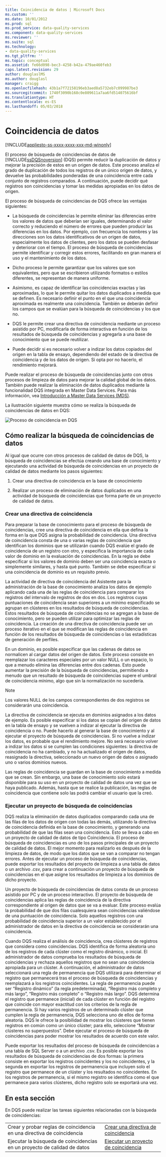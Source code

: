 ```yaml
---
title: Coincidencia de datos | Microsoft Docs
ms.custom: ''
ms.date: 10/01/2012
ms.prod: sql
ms.prod_service: data-quality-services
ms.component: data-quality-services
ms.reviewer: ''
ms.suite: sql
ms.technology:
- data-quality-services
ms.tgt_pltfrm: ''
ms.topic: conceptual
ms.assetid: fe66d098-bec3-4258-b42a-479ae460feb3
caps.latest.revision: 29
author: douglaslMS
ms.author: douglasl
manager: craigg
ms.openlocfilehash: 43b1a7f72158196eb3aed8a5732eb7c099987be3
ms.sourcegitcommit: 1740f3090b168c0e809611a7aa6fd514075616bf
ms.translationtype: HT
ms.contentlocale: es-ES
ms.lasthandoff: 05/03/2018
---
```

# <a name="data-matching"></a>Coincidencia de datos

[!INCLUDE[appliesto-ss-xxxx-xxxx-xxx-md-winonly](../includes/appliesto-ss-xxxx-xxxx-xxx-md-winonly.md)]

  El proceso de búsqueda de coincidencias de datos de [!INCLUDE[ssDQSnoversion](../includes/ssdqsnoversion-md.md)] (DQS) permite reducir la duplicación de datos y mejorar la precisión de estos en un origen de datos. Este proceso analiza el grado de duplicación de todos los registros de un único origen de datos, y devuelve las probabilidades ponderadas de una coincidencia entre cada conjunto de registros comparados. A continuación, puede decidir qué registros son coincidencias y tomar las medidas apropiadas en los datos de origen.  
  
 El proceso de búsqueda de coincidencias de DQS ofrece las ventajas siguientes:  
  
-   La búsqueda de coincidencias le permite eliminar las diferencias entre los valores de datos que deberían ser iguales, determinando el valor correcto y reduciendo el número de errores que pueden producir las diferencias en los datos. Por ejemplo, con frecuencia los nombres y las direcciones son los datos identificativos de un origen de datos, especialmente los datos de clientes, pero los datos se pueden desfasar y deteriorar con el tiempo. El proceso de búsqueda de coincidencias permite identificar y corregir estos errores, facilitando en gran manera el uso y el mantenimiento de los datos.  
  
-   Dicho proceso le permite garantizar que los valores que son equivalentes, pero que se escribieron utilizando formatos o estilos diferentes, se representan de manera uniforme.  
  
-   Asimismo, es capaz de identificar las coincidencias exactas y las aproximadas, lo que le permite quitar los datos duplicados a medida que se definen. Es necesario definir el punto en el que una coincidencia aproximada es realmente una coincidencia. También se deberán definir los campos que se evalúan para la búsqueda de coincidencias y los que no.  
  
-   DQS le permite crear una directiva de coincidencia mediante un proceso asistido por PC, modificarla de forma interactiva en función de los resultados de búsqueda de coincidencias y agregarla a una base de conocimiento que se puede reutilizar.  
  
-   Puede decidir si es necesario volver a indizar los datos copiados del origen en la tabla de ensayo, dependiendo del estado de la directiva de coincidencia y de los datos de origen. Si opta por no hacerlo, el rendimiento mejorará.  
  
 Puede realizar el proceso de búsqueda de coincidencias junto con otros procesos de limpieza de datos para mejorar la calidad global de los datos. También puede realizar la eliminación de datos duplicados mediante la funcionalidad DQS integrada en Master Data Services. Para más información, vea [Introducción a Master Data Services &#40;MDS&#41;](../master-data-services/master-data-services-overview-mds.md).  
  
 La ilustración siguiente muestra cómo se realiza la búsqueda de coincidencias de datos en DQS:  
  
 ![Proceso de coincidencia en DQS](../data-quality-services/media/dqs-matchingprocess.gif "Proceso de coincidencia en DQS")  
  
##  <a name="How"></a> Cómo realizar la búsqueda de coincidencias de datos  
 Al igual que ocurre con otros procesos de calidad de datos de DQS, la búsqueda de coincidencias se efectúa creando una base de conocimiento y ejecutando una actividad de búsqueda de coincidencias en un proyecto de calidad de datos mediante los pasos siguientes:  
  
1.  Crear una directiva de coincidencia en la base de conocimiento  
  
2.  Realizar un proceso de eliminación de datos duplicados en una actividad de búsqueda de coincidencias que forma parte de un proyecto de calidad de datos.  
  
###  <a name="Policy"></a> Crear una directiva de coincidencia  
 Para preparar la base de conocimiento para el proceso de búsqueda de coincidencias, cree una directiva de coincidencia en ella que defina la forma en la que DQS asigna la probabilidad de coincidencia. Una directiva de coincidencia consta de una o varias reglas de coincidencia que identifican los dominios que se utilizarán cuando DQS evalúe el grado de coincidencia de un registro con otro, y especifica la importancia de cada valor de dominio en la evaluación de coincidencias. En la regla se debe especificar si los valores de dominio deben ser una coincidencia exacta o simplemente similares, y hasta qué punto. También se debe especificar si una coincidencia de dominio es un requisito previo.  
  
 La actividad de directiva de coincidencia del Asistente para la administración de la base de conocimiento analiza los datos de ejemplo aplicando cada una de las reglas de coincidencia para comparar los registros del intervalo de registros de dos en dos. Los registros cuyas puntuaciones de coincidencia sean superiores a un mínimo especificado se agrupan en clústeres en los resultados de búsqueda de coincidencias. Estos resultados de búsqueda de coincidencias no se agregan a la base de conocimiento, pero se pueden utilizar para optimizar las reglas de coincidencia. La creación de una directiva de coincidencia puede ser un proceso iterativo en el que se modifican las reglas de coincidencia en función de los resultados de búsqueda de coincidencias o las estadísticas de generación de perfiles.  
  
 En un dominio, es posible especificar que las cadenas de datos se normalicen al cargar datos del origen de datos. Este proceso consiste en reemplazar los caracteres especiales por un valor NULL o un espacio, lo que a menudo elimina las diferencias entre dos cadenas. Esto puede aumentar la precisión de la búsqueda de coincidencias, permitiendo a menudo que un resultado de búsqueda de coincidencias supere el umbral de coincidencia mínimo, algo que sin la normalización no sucedería.  
  
> [!NOTE]  
>  Los valores NULL de los campos correspondientes de dos registros se considerarán una coincidencia.  
  
 La directiva de coincidencia se ejecuta en dominios asignados a los datos de ejemplo. Es posible especificar si los datos se copian del origen de datos en la tabla de ensayo y se vuelven a indizar al ejecutar la directiva de coincidencia o no. Puede hacerlo al generar la base de conocimiento y al ejecutar el proyecto de búsqueda de coincidencias. Si no vuelve a indizar los datos, es probable que el rendimiento mejore. No será necesario volver a indizar los datos si se cumplen las condiciones siguientes: la directiva de coincidencia no ha cambiado, y no ha actualizado el origen de datos, reasignado la directiva, seleccionado un nuevo origen de datos o asignado uno o varios dominios nuevos.  
  
 Las reglas de coincidencia se guardan en la base de conocimiento a medida que se crean. Sin embargo, una base de conocimiento solo estará disponible para su uso en un proyecto de calidad de datos una vez que se haya publicado. Además, hasta que se realice la publicación, las reglas de coincidencia que contiene solo las podrá cambiar el usuario que la creó.  
  
###  <a name="Project"></a> Ejecutar un proyecto de búsqueda de coincidencias  
 DQS realiza la eliminación de datos duplicados comparando cada una de las filas de los datos de origen con todas las demás, utilizando la directiva de coincidencia definida en la base de conocimiento, y generando una probabilidad de que las filas sean una coincidencia. Esto se lleva a cabo en un proyecto de calidad de datos de tipo Coincidencia. El proceso de búsqueda de coincidencias es uno de los pasos principales de un proyecto de calidad de datos. El mejor momento para realizarlo es después de la limpieza de datos, de modo que los datos que se van a comparar no tengan errores. Antes de ejecutar un proceso de búsqueda de coincidencias, puede exportar los resultados del proyecto de limpieza a una tabla de datos o un archivo .csv, para crear a continuación un proyecto de búsqueda de coincidencias en el que asigne los resultados de limpieza a los dominios de dicho proyecto.  
  
 Un proyecto de búsqueda de coincidencias de datos consta de un proceso asistido por PC y de un proceso interactivo. El proyecto de búsqueda de coincidencias aplica las reglas de coincidencia de la directiva correspondiente al origen de datos que se va a evaluar. Este proceso evalúa la probabilidad de que dos filas cualesquiera sean coincidencias valiéndose de una puntuación de coincidencia. Solo aquellos registros con una probabilidad de coincidencia superior a un valor establecido por el administrador de datos en la directiva de coincidencia se considerarán una coincidencia.  
  
 Cuando DQS realiza el análisis de coincidencia, crea clústeres de registros que considera como coincidencias. DQS identifica de forma aleatoria uno de los registros de cada clúster como el registro dinámico, o inicial. El administrador de datos comprueba los resultados de búsqueda de coincidencias y rechaza aquellos registros que no sean una coincidencia apropiada para un clúster. A continuación, el administrador de datos seleccionará una regla de permanencia que DQS utilizará para determinar el registro que permanecerá tras el proceso de búsqueda de coincidencias y reemplazará a los registros coincidentes. La regla de permanencia puede ser “Registro dinámico” (la regla predeterminada), “Registro más completo y más largo”, “Registro más completo” o “Registro más largo”. DQS determina el registro que permanece (inicial) de cada clúster en función del registro que coincide con mayor exactitud con los criterios de la regla de permanencia. Si hay varios registros de un determinado clúster que cumplen la regla de permanencia, DQS selecciona uno de ellos de forma aleatoria. DQS le ofrece la posibilidad de mostrar los clústeres que tienen registros en común como un único clúster; para ello, seleccione “Mostrar clústeres no superpuestos”. Debe ejecutar el proceso de búsqueda de coincidencias para poder mostrar los resultados de acuerdo con este valor.  
  
 Puede exportar los resultados del proceso de búsqueda de coincidencias a una tabla de SQL Server o a un archivo .csv. Es posible exportar los resultados de búsqueda de coincidencias de dos formas: la primera consiste en exportar los registros coincidentes y los no coincidentes, y la segunda en exportar los registros de permanencia que incluyen solo el registro que permanece de un clúster y los resultados no coincidentes. En los registros de permanencia, si el mismo registro se identifica como el que permanece para varios clústeres, dicho registro solo se exportará una vez.  
  
## <a name="in-this-section"></a>En esta sección  
 En DQS puede realizar las tareas siguientes relacionadas con la búsqueda de coincidencias:  
  
|||  
|-|-|  
|Crear y probar reglas de coincidencia en una directiva de coincidencia|[Crear una directiva de coincidencia](../data-quality-services/create-a-matching-policy.md)|  
|Ejecutar la búsqueda de coincidencias en un proyecto de calidad de datos|[Ejecutar un proyecto de coincidencia](../data-quality-services/run-a-matching-project.md)|  
  
  
